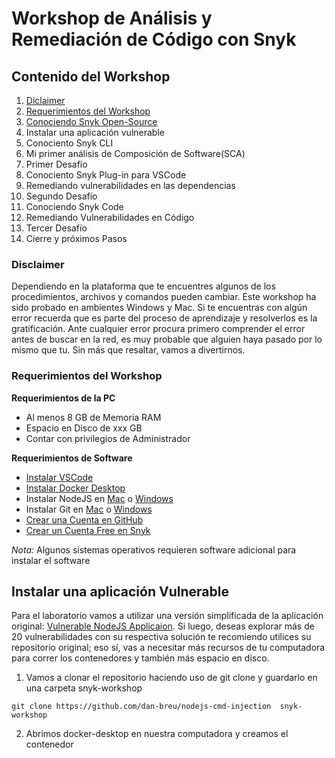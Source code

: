 # Workshop de Análisis y Remediación de Código con Snyk

## Contenido del Workshop

1. [Diclaimer](#Disclaimer)
2. [Requerimientos del Workshop](#requerimientos-del-workshop)
3. [Conociendo Snyk Open-Source](#requerimientos-del-workshop)
4. Instalar una aplicación vulnerable
5. Conociento Snyk CLI
6. Mi primer análisis de Composición de Software(SCA)
7. Primer Desafío
8. Conociento Snyk Plug-in para VSCode
9. Remediando vulnerabilidades en las dependencias
10. Segundo Desafío
11. Conociendo Snyk Code
12. Remediando Vulnerabilidades en Código
13. Tercer Desafío
14. Cierre y próximos Pasos

### Disclaimer

Dependiendo en la plataforma que te encuentres algunos de los procedimientos, archivos y comandos pueden cambiar. Este workshop ha sido probado en ambientes Windows y Mac. Si te encuentras con algún error recuerda que es parte del proceso de aprendizaje y resolverlos es la gratificación. Ante cualquier error procura primero comprender el error antes de buscar en la red, es muy probable que alguien haya pasado por lo mismo que tu. Sin más que resaltar, vamos a divertirnos.

### Requerimientos del Workshop

**Requerimientos de la PC**

- Al menos 8 GB de Memoria RAM
- Espacio en Disco de xxx GB
- Contar con privilegios de Administrador

**Requerimientos de Software**

- [Instalar VSCode](#https://code.visualstudio.com/download)
- [Instalar Docker Desktop](#https://www.docker.com/products/docker-desktop/)
- Instalar NodeJS en [Mac](#https://www.youtube.com/watch?v=6VNkLyQeu3Y) o [Windows](#https://www.youtube.com/watch?v=Z-Ofqd2yBCc)
- Instalar Git en [Mac](#https://git-scm.com/download/mac) o [Windows](#https://gitforwindows.org/)
- [Crear una Cuenta en GitHub](#https://github.com/join)
- [Crear un Cuenta Free en Snyk](#https://app.snyk.io/login)

_Nota:_ Algunos sistemas operativos requieren software adicional para instalar el software

## Instalar una aplicación Vulnerable

Para el laboratorio vamos a utilizar una versión simplificada de la aplicación original: [Vulnerable NodeJS Applicaion](#https://github.com/payatu/vuln-nodejs-app). Si luego, deseas explorar más de 20 vulnerabilidades con su respectiva solución te recomiendo utilices su repositorio original; eso sí, vas a necesitar más recursos de tu computadora para correr los contenedores y también más espacio en disco.

1. Vamos a clonar el repositorio haciendo uso de git clone y guardarlo en una carpeta snyk-workshop

```
git clone https://github.com/dan-breu/nodejs-cmd-injection  snyk-workshop
```

2. Abrimos docker-desktop en nuestra computadora y creamos el contenedor

